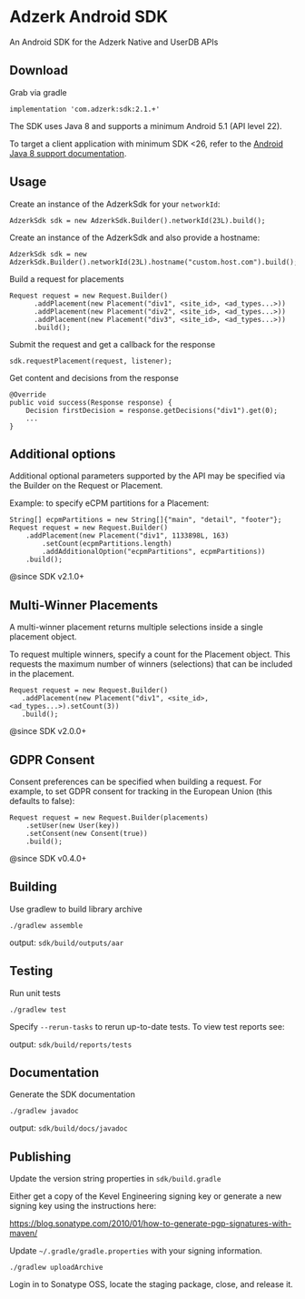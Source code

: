 # Adzerk Android SDK

An Android SDK for the Adzerk Native and UserDB APIs

## Download

Grab via gradle

    implementation 'com.adzerk:sdk:2.1.+'


The SDK uses Java 8 and supports a minimum Android 5.1 (API level 22).

To target a client application with minimum SDK <26, refer to the [Android Java 8 support documentation](https://developer.android.com/studio/write/java8-support).

## Usage

Create an instance of the AdzerkSdk for your `networkId`:

    AdzerkSdk sdk = new AdzerkSdk.Builder().networkId(23L).build();

Create an instance of the AdzerkSdk and also provide a hostname:

    AdzerkSdk sdk = new AdzerkSdk.Builder().networkId(23L).hostname("custom.host.com").build();

Build a request for placements

    Request request = new Request.Builder()
          .addPlacement(new Placement("div1", <site_id>, <ad_types...>))
          .addPlacement(new Placement("div2", <site_id>, <ad_types...>))
          .addPlacement(new Placement("div3", <site_id>, <ad_types...>))
          .build();

Submit the request and get a callback for the response

    sdk.requestPlacement(request, listener);

Get content and decisions from the response

    @Override
    public void success(Response response) {
        Decision firstDecision = response.getDecisions("div1").get(0);
        ...
    }

## Additional options
Additional optional parameters supported by the API may be specified via the Builder on the Request or Placement.

Example: to specify eCPM partitions for a Placement:

    String[] ecpmPartitions = new String[]{"main", "detail", "footer"};
    Request request = new Request.Builder()
        .addPlacement(new Placement("div1", 1133898L, 163)
            .setCount(ecpmPartitions.length)
            .addAdditionalOption("ecpmPartitions", ecpmPartitions))
        .build();

@since SDK v2.1.0+

## Multi-Winner Placements
A multi-winner placement returns multiple selections inside a single placement object.

To request multiple winners, specify a count for the Placement object. This requests the maximum number of winners (selections) that can be included in the placement.

    Request request = new Request.Builder()
       .addPlacement(new Placement("div1", <site_id>, <ad_types...>).setCount(3))
       .build();

@since SDK v2.0.0+

## GDPR Consent

Consent preferences can be specified when building a request. For example, to set GDPR consent for tracking in the European Union (this defaults to false):

    Request request = new Request.Builder(placements)
        .setUser(new User(key))
        .setConsent(new Consent(true))
        .build();

@since SDK v0.4.0+

## Building
Use gradlew to build library archive
```
./gradlew assemble
```
output: `sdk/build/outputs/aar`

## Testing
Run unit tests
```
./gradlew test
```
Specify `--rerun-tasks` to rerun up-to-date tests. To view test reports see:

output: `sdk/build/reports/tests`

## Documentation
Generate the SDK documentation
```
./gradlew javadoc
```

output: `sdk/build/docs/javadoc`

## Publishing
Update the version string properties in `sdk/build.gradle`

Either get a copy of the Kevel Engineering signing key or generate a new signing key using the instructions here:

https://blog.sonatype.com/2010/01/how-to-generate-pgp-signatures-with-maven/

Update `~/.gradle/gradle.properties` with your signing information.

```
./gradlew uploadArchive
```

Login in to Sonatype OSS, locate the staging package, close, and release it.
